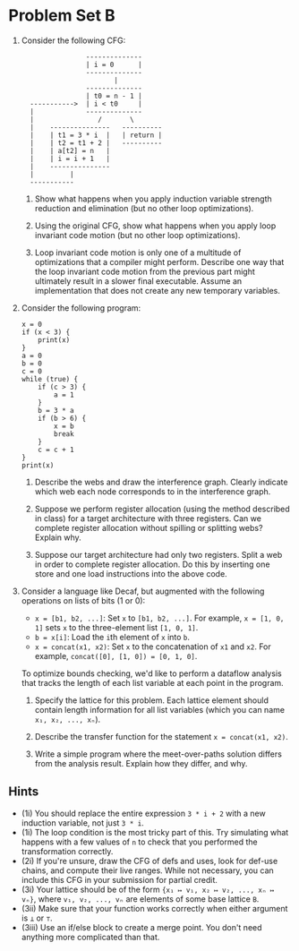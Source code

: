 # Problem Set B

1. Consider the following CFG:

	```
	                --------------
	                | i = 0      |
	                --------------
	                       |
	                --------------
	                | t0 = n - 1 |
	  ----------->  | i < t0     |
	  |             --------------
	  |                /       \
	  |    ---------------   ----------
	  |    | t1 = 3 * i  |   | return |
	  |    | t2 = t1 + 2 |   ----------
	  |    | a[t2] = n   |
	  |    | i = i + 1   |
	  |    ---------------
	  |         |
	  -----------
	```

	1. Show what happens when you apply induction variable strength reduction and elimination (but no other loop optimizations).

	1. Using the original CFG, show what happens when you apply loop invariant code motion (but no other loop optimizations).

	1. Loop invariant code motion is only one of a multitude of optimizations that a compiler might perform. Describe one way that the loop invariant code motion from the previous part might ultimately result in a slower final executable. Assume an implementation that does not create any new temporary variables.

1. Consider the following program:

	```
	x = 0
	if (x < 3) {
	    print(x)
	}
	a = 0
	b = 0
	c = 0
	while (true) {
	    if (c > 3) {
	        a = 1
	    }
	    b = 3 * a
	    if (b > 6) {
	        x = b
	        break
	    }
	    c = c + 1
	}
	print(x)
	```

	1. Describe the webs and draw the interference graph. Clearly indicate which web each node corresponds to in the interference graph.

	1. Suppose we perform register allocation (using the method described in class) for a target architecture with three registers. Can we complete register allocation without spilling or splitting webs? Explain why.

	1. Suppose our target architecture had only two registers. Split a web in order to complete register allocation. Do this by inserting one store and one load instructions into the above code.

1. Consider a language like Decaf, but augmented with the following operations on lists of bits (1 or 0):

	- `x = [b1, b2, ...]`: Set `x` to `[b1, b2, ...]`. For example, `x = [1, 0, 1]` sets `x` to the three-element list `[1, 0, 1]`.
	- `b = x[i]`: Load the `i`th element of `x` into `b`.
	- `x = concat(x1, x2)`: Set `x` to the concatenation of `x1` and `x2`. For example, `concat([0], [1, 0]) = [0, 1, 0]`.

	To optimize bounds checking, we'd like to perform a dataflow analysis that tracks the length of each list variable at each point in the program.

	1. Specify the lattice for this problem. Each lattice element should contain length information for all list variables (which you can name `x₁, x₂, ..., xₙ`).

	1. Describe the transfer function for the statement `x = concat(x1, x2)`.

	1. Write a simple program where the meet-over-paths solution differs from the analysis result. Explain how they differ, and why.

## Hints

- (1i) You should replace the entire expression `3 * i + 2` with a new induction variable, not just `3 * i`.
- (1i) The loop condition is the most tricky part of this. Try simulating what happens with a few values of `n` to check that you performed the transformation correctly.
- (2i) If you're unsure, draw the CFG of defs and uses, look for def-use chains, and compute their live ranges. While not necessary, you can include this CFG in your submission for partial credit.
- (3i) Your lattice should be of the form `{x₁ ↦ v₁, x₂ ↦ v₂, ..., xₙ ↦ vₙ}`, where `v₁, v₂, ..., vₙ` are elements of some base lattice `B`.
- (3ii) Make sure that your function works correctly when either argument is `⊥` or `⊤`.
- (3iii) Use an if/else block to create a merge point. You don't need anything more complicated than that.
